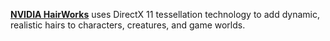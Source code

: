 [**NVIDIA HairWorks**](https://www.nvidia.com/en-gb/geforce/technologies/hairworks/) uses DirectX 11 tessellation technology to add dynamic, realistic hairs to characters, creatures, and game worlds.